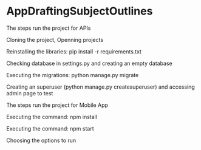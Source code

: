 # AppDraftingSubjectOutlines
The steps run the project for APIs

Cloning the project, Openning projects

Reinstalling the libraries: pip install -r requirements.txt

Checking database in settings.py and creating an empty database

Executing the migrations: python manage.py migrate

Creating an superuser (python manage.py createsuperuser) and accessing admin page to test

The steps run the project for Mobile App

Executing the command: npm install

Executing the command: npm start

Choosing the options to run

